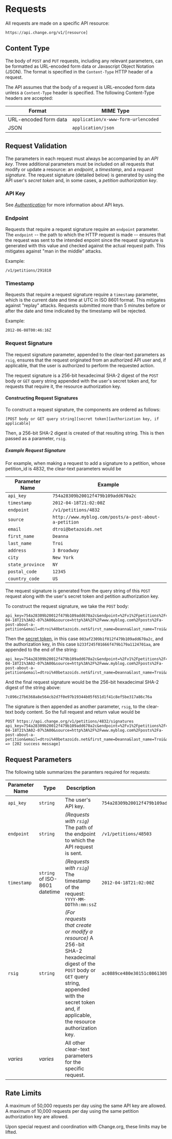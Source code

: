# Requests

All requests are made on a specific API resource:

    https://api.change.org/v1/[resource]

## Content Type

The body of `POST` and `PUT` requests, including any relevant parameters, can be
formatted as URL-encoded form data or Javascript Object Notation (JSON). The
format is specified in the `Content-Type` HTTP header of a request.

The API assumes that the body of a request is URL-encoded form data unless a
`Content-Type` header is specified. The following Content-Type headers are
accepted:

<table>
    <thead>
        <th>Format</th>
        <th>MIME Type</th>
    </thead>
    <tbody>
        <tr>
            <td>URL-encoded form data</td>
            <td><code>application/x-www-form-urlencoded</code></td>
        </tr>
        <tr>
            <td>JSON</td>
            <td><code>application/json</code></td>
        </tr>
    </tbody>
</table>

## Request Validation

The parameters in each request must always be accompanied by an _API key_.
Three additional parameters must be included on all requests that modify or
update a resource: an _endpoint_, a _timestamp_, and a _request signature_.
The request signature (detailed below) is generated
by using the API user's _secret token_ and, in some cases, a
_petition authorization key_.

### API Key

See [_Authentication_](authentication.md) for more information about API keys.

### Endpoint

Requests that require a request signature require an `endpoint` parameter.
The `endpoint` -- the path to which the HTTP request is made -- ensures that
the request was sent to the intended enpoint since the request signature is
generated with this value and checked against the actual request path. This
mitigates against "man in the middle" attacks.

Example:

    /v1/petitions/291810

### Timestamp

Requests that require a request signature require a `timestamp`
parameter, which is the current date and time at UTC in ISO 8601 format.
This mitigates against "replay" attacks. Requests submitted more than 5
minutes before or after the date and time indicated by the timestamp will
be rejected.

Example:

    2012-06-08T00:46:16Z

### Request Signature

The request signature parameter, appended to the clear-text parameters as
`rsig`, ensures that the request originated from an authorized API user and,
if applicable, that the user is authorized to perform the requested action.

The request signature is a 256-bit hexadecimal SHA-2 digest of the
`POST` body or `GET` query string appended with the user's secret token and,
for requests that require it, the resource authorization key.

#### Constructing Request Signatures

To construct a request signature, the components are ordered as follows:

    [POST body or GET query string][secret token][authorization key, if applicable]

Then, a 256-bit SHA-2 digest is created of that resulting string. This is
then passed as a parameter, `rsig`.

##### Example Request Signature

For example, when making a request to add a signature to a petition, whose
petition_id is 4832, the clear-text parameters would be

<table>
    <thead>
        <th>Parameter Name</th>
        <th>Example</th>
    </thead>
    <tbody>
        <tr>
            <td><code>api_key</code></td>
            <td><code>754a28309b20012f479b109add670a2c</code></td>
        </tr>
        <tr>
            <td><code>timestamp</code></td>
            <td><code>2012-04-18T21:02:00Z</code></td>
        </tr>
        <tr>
            <td><code>endpoint</code></td>
            <td><code>/v1/petitions/4832</code></td>
        </tr>
        <tr>
            <td><code>source</code></td>
            <td><code>http://www.myblog.com/posts/a-post-about-a-petition</code></td>
        </tr>
        <tr>
            <td><code>email</code></td>
            <td><code>dtroi@betazoids.net</code></td>
        </tr>
        <tr>
            <td><code>first_name</code></td>
            <td><code>Deanna</code></td>
        </tr>
        <tr>
            <td><code>last_name</code></td>
            <td><code>Troi</code></td>
        </tr>
        <tr>
            <td><code>address</code></td>
            <td><code>3 Broadway</code></td>
        </tr>
        <tr>
            <td><code>city</code></td>
            <td><code>New York</code></td>
        </tr>
        <tr>
            <td><code>state_province</code></td>
            <td><code>NY</code></td>
        </tr>
        <tr>
            <td><code>postal_code</code></td>
            <td><code>12345</code></td>
        </tr>
        <tr>
            <td><code>country_code</code></td>
            <td><code>US</code></td>
        </tr>
    </tbody>
</table>  

The request signature is generated from the query string of this `POST` request
along with the user's secret token and petition authorization key.

To construct the request signature, we take the `POST` body:

    api_key=754a28309b20012f479b109add670a2c&endpoint=%2Fv1%2Fpetitions%2F4832%2Fsignatures&timestamp=2012-04-18T21%3A02-07%3A00&source=http%3A%2F%2Fwww.myblog.com%2Fposts%2Fa-post-about-a-petition&email=dtroi%40betazoids.net&first_name=Deanna&last_name=Troi&address=3%20Broadway&city=New%20York&state_province=NY&postal_code=12345&country_code=US

Then the [secret token](authentication.md), in this case 
`003af2309b1f012f479b109add670a2c`, and the authorization key, in this case
`b233f245f01666f479b179a1124701aa`, are appended to the end of the string:

    api_key=754a28309b20012f479b109add670a2c&endpoint=%2Fv1%2Fpetitions%2F4832%2Fsignatures&timestamp=2012-04-18T21%3A02-07%3A00&source=http%3A%2F%2Fwww.myblog.com%2Fposts%2Fa-post-about-a-petition&email=dtroi%40betazoids.net&first_name=Deanna&last_name=Troi&address=3%20Broadway&city=New%20York&state_province=NY&postal_code=12345&country_code=US003af2309b1f012f479b109add670a2cb233f245f01666f479b179a1124701aa

And the final request signature would be the 256-bit hexadecimal SHA-2 digest of the string
above:

    7c896c27b6368a8e564cb2d7f0e97b19344b05f651d1f41c8ef5be317a86c76a

The signature is then appended as another parameter, `rsig`, to the clear-text
body content. So the full request and return value would be

    POST https://api.change.org/v1/petitions/4832/signatures
    api_key=754a28309b20012f479b109add670a2c&endpoint=%2Fv1%2Fpetitions%2F4832%2Fsignatures&timestamp=2012-04-18T21%3A02-07%3A00&source=http%3A%2F%2Fwww.myblog.com%2Fposts%2Fa-post-about-a-petition&email=dtroi%40betazoids.net&first_name=Deanna&last_name=Troi&address=3%20Broadway&city=New%20York&state_province=NY&postal_code=12345&country_code=US&rsig=7c896c27b6368a8e564cb2d7f0e97b19344b05f651d1f41c8ef5be317a86c76a
    => [202 success message]

## Request Parameters

The following table summarizes the paramters required for requests:

<table>
    <thead>
        <th>Parameter Name</th>
        <th>Type</th>
        <th>Description</th>
        <th>Example</th>
    </thead>
    <tbody>
        <tr>
            <td><code>api_key</code></td>
            <td><code>string</code></td>
            <td>The user's API key.</td>
            <td><code>754a28309b20012f479b109add670a2c</code></td>
        </tr>
        <tr>
            <td><code>endpoint</code></td>
            <td><code>string</code></td>
            <td><em>(Requests with <code>rsig</code>)</em> The path of the endpoint to which the API request is sent.</td>
            <td><code>/v1/petitions/48503</code></td>
        </tr>
        <tr>
            <td><code>timestamp</code></td>
            <td><code>string</code> of ISO-8601 datetime</td>
            <td>
                <em>(Requests with <code>rsig</code>)</em> The timestamp of the request:
                <code>YYYY-MM-DDThh:mm:ssZ</code>
            </td>
            <td><code>2012-04-18T21:02:00Z</code></td>
        </tr>
        <tr>
            <td><code>rsig</code></td>
            <td><code>string</code></td>
            <td>
                <em>(For requests that create or modify a resource)</em> A 256-bit SHA-2 hexadecimal digest of the <code>POST</code>
                body or <code>GET</code> query string, appended with the secret token
                and, if applicable, the resource authorization key.
            </td>
            <td><code>ac0889ce480e30151c08613093868d22e30d4fcb60cc42089313e9d6ccc5bcbc</code></td>
        </tr>
        <tr>
            <td><em>varies</em></td>
            <td><em>varies</em></td>
            <td>All other clear-text parameters for the specific request.</td>
            <td></td>
        </tr>
    </tbody>
</table>

## Rate Limits

A maximum of 50,000 requests per day using the same API key are allowed. A
maximum of 10,000 requests per day using the same petition authorization key are
allowed.

Upon special request and coordination with Change.org, these limits may be
lifted.
